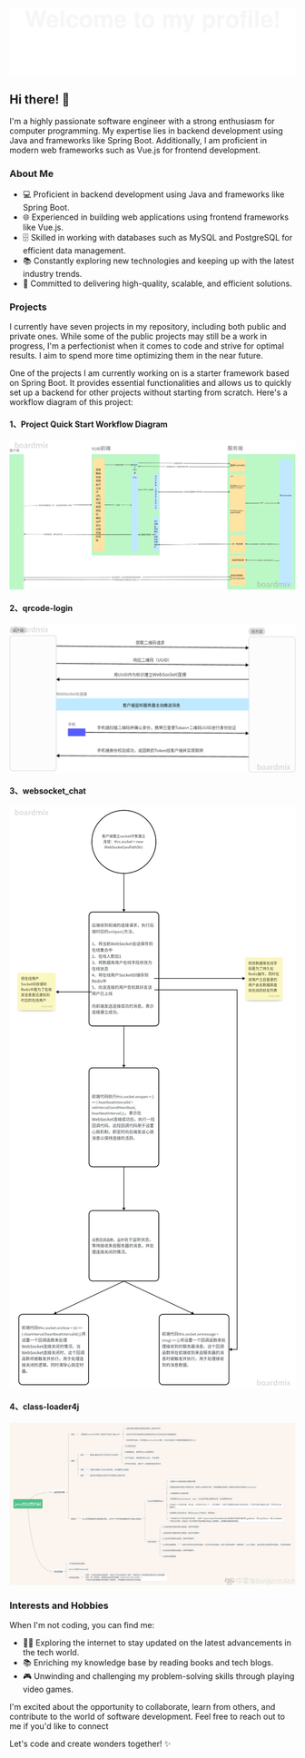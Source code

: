 ![Alt Text](https://raw.githubusercontent.com/52Doraemon/52Doraemon/f0458dc351d9d5c82b81cccd493dc5cf68e52996/images/welcome.svg)
## Hi there! 👋

I'm a highly passionate software engineer with a strong enthusiasm for computer programming. My expertise lies in backend development using Java and frameworks like Spring Boot. Additionally, I am proficient in modern web frameworks such as Vue.js for frontend development.

### About Me

- 💻 Proficient in backend development using Java and frameworks like Spring Boot.
- 🌐 Experienced in building web applications using frontend frameworks like Vue.js.
- 🗄️ Skilled in working with databases such as MySQL and PostgreSQL for efficient data management.
- 📚 Constantly exploring new technologies and keeping up with the latest industry trends.
- 🚀 Committed to delivering high-quality, scalable, and efficient solutions.

### Projects

I currently have seven projects in my repository, including both public and private ones. While some of the public projects may still be a work in progress, I'm a perfectionist when it comes to code and strive for optimal results. I aim to spend more time optimizing them in the near future.

One of the projects I am currently working on is a starter framework based on Spring Boot. It provides essential functionalities and allows us to quickly set up a backend for other projects without starting from scratch. Here's a workflow diagram of this project:

#### 1、Project Quick Start Workflow Diagram

![Project Quick Start Workflow Diagram](./images/project-quick-start-workflow-diagram.png)

#### 2、qrcode-login

![qrcode-login](./images/qrcode-login.png)

#### 3、websocket_chat

![websocket_chat](./images/websocket_chat.png)

#### 4、class-loader4j

![class-loader4j.png](./images/class-loader4j.png)

### Interests and Hobbies

When I'm not coding, you can find me:

- 🏄‍♀️ Exploring the internet to stay updated on the latest advancements in the tech world.
- 📚 Enriching my knowledge base by reading books and tech blogs.
- 🎮 Unwinding and challenging my problem-solving skills through playing video games.

I'm excited about the opportunity to collaborate, learn from others, and contribute to the world of software development. Feel free to reach out to me if you'd like to connect

Let's code and create wonders together! ✨
